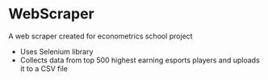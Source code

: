 # WebScraper
A web scraper created for econometrics school project

- Uses Selenium library
- Collects data from top 500 highest earning esports players and uploads it to a CSV file
